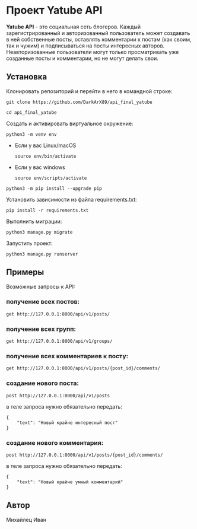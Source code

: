 
# Проект Yatube API

**Yatube API** - это социальная сеть блогеров. Каждый зарегистрированный и авторизованный пользователь может создавать в ней собственные посты, оставлять комментарии к постам (как своим, так и чужим) и подписываться на посты интересных авторов. 
Неавторизованные пользователи могут только просматривать уже созданные посты и комментарии, но не могут делать свои.

## Установка

Клонировать репозиторий и перейти в него в командной строке:

```
git clone https://github.com/DarkArX89/api_final_yatube
```

```
cd api_final_yatube
```

Cоздать и активировать виртуальное окружение:

```
python3 -m venv env
```

* Если у вас Linux/macOS

    ```
    source env/bin/activate
    ```

* Если у вас windows

    ```
    source env/scripts/activate
    ```

```
python3 -m pip install --upgrade pip
```

Установить зависимости из файла requirements.txt:

```
pip install -r requirements.txt
```

Выполнить миграции:

```
python3 manage.py migrate
```

Запустить проект:

```
python3 manage.py runserver
```
## Примеры
Возможные запросы к API:
### получение всех постов:
```
get http://127.0.0.1:8000/api/v1/posts/
```
### получение всех групп:
```
get http://127.0.0.1:8000/api/v1/groups/
```

### получение всех комментариев к посту:
```
get http://127.0.0.1:8000/api/v1/posts/{post_id}/comments/
```

### создание нового поста:
```
post http://127.0.0.1:8000/api/v1/posts
```
в теле запроса нужно обязательно передать:
```
{
	"text": "Новый крайне интересный пост"
}
```
### создание нового комментария:
```
post http://127.0.0.1:8000/api/v1/posts/{post_id}/comments/
```
в теле запроса нужно обязательно передать:
```
{
	"text": "Новый крайне умный комментарий"
}
```

## Автор
Михайлец Иван